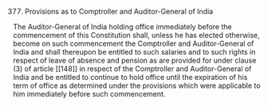 377. Provisions as to Comptroller and Auditor-General of India

The Auditor-General of India holding office immediately before the commencement of this Constitution shall, unless he has elected otherwise, become on such commencement the Comptroller and Auditor-General of India and shall thereupon be entitled to such salaries and to such rights in respect of leave of absence and pension as are provided for under clause (3) of article [[148]]  in respect of the Comptroller and Auditor-General of India and be entitled to continue to hold office until the expiration of his term of office as determined under the provisions which were applicable to him immediately before such commencement.

